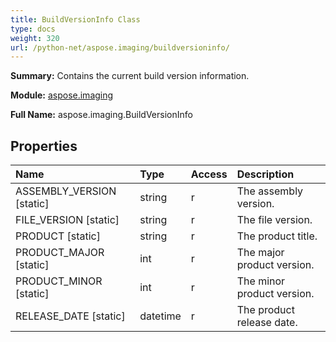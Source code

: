 ```yaml
---
title: BuildVersionInfo Class
type: docs
weight: 320
url: /python-net/aspose.imaging/buildversioninfo/
---
```


**Summary:** Contains the current build version information.

**Module:** [aspose.imaging](/imaging/python-net/aspose.imaging/)

**Full Name:** aspose.imaging.BuildVersionInfo

## **Properties**
| **Name** | **Type** | **Access** | **Description** |
| :- | :- | :- | :- |
| ASSEMBLY_VERSION [static] | string | r | The assembly version. |
| FILE_VERSION [static] | string | r | The file version. |
| PRODUCT [static] | string | r | The product title. |
| PRODUCT_MAJOR [static] | int | r | The major product version. |
| PRODUCT_MINOR [static] | int | r | The minor product version. |
| RELEASE_DATE [static] | datetime | r | The product release date. |



